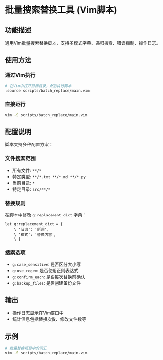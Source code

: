 # 批量搜索替换工具 (Vim脚本)

## 功能描述
通用Vim批量搜索替换脚本，支持多模式字典、递归搜索、错误抑制、操作日志。

## 使用方法

### 通过Vim执行
```bash
# 在Vim中打开目标目录，然后执行脚本
:source scripts/batch_replace/main.vim
```

### 直接运行
```bash
vim -S scripts/batch_replace/main.vim
```

## 配置说明
脚本支持多种配置方案：

### 文件搜索范围
- 所有文件: `**/*`
- 特定类型: `**/*.txt **/*.md **/*.py`
- 当前目录: `*`
- 特定目录: `src/**/*`

### 替换规则
在脚本中修改 `g:replacement_dict` 字典：
```vim
let g:replacement_dict = {
    \ '旧词': '新词',
    \ '模式': '替换内容',
    \ }
```

### 搜索选项
- `g:case_sensitive`: 是否区分大小写
- `g:use_regex`: 是否使用正则表达式
- `g:confirm_each`: 是否每次替换前确认
- `g:backup_files`: 是否创建备份文件

## 输出
- 操作日志显示在Vim窗口中
- 统计信息包括替换次数、修改文件数等

## 示例
```bash
# 批量替换项目中的词汇
vim -S scripts/batch_replace/main.vim
```
